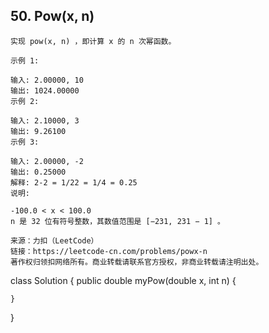 ## 50. Pow(x, n)

>
    实现 pow(x, n) ，即计算 x 的 n 次幂函数。
    
    示例 1:
    
    输入: 2.00000, 10
    输出: 1024.00000
    示例 2:
    
    输入: 2.10000, 3
    输出: 9.26100
    示例 3:
    
    输入: 2.00000, -2
    输出: 0.25000
    解释: 2-2 = 1/22 = 1/4 = 0.25
    说明:
    
    -100.0 < x < 100.0
    n 是 32 位有符号整数，其数值范围是 [−231, 231 − 1] 。
    
    来源：力扣（LeetCode）
    链接：https://leetcode-cn.com/problems/powx-n
    著作权归领扣网络所有。商业转载请联系官方授权，非商业转载请注明出处。
>


class Solution {
    public double myPow(double x, int n) {

    }
}
